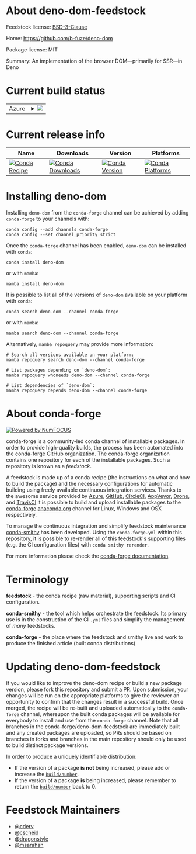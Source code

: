About deno-dom-feedstock
========================

Feedstock license: [BSD-3-Clause](https://github.com/conda-forge/deno-dom-feedstock/blob/main/LICENSE.txt)

Home: https://github.com/b-fuze/deno-dom

Package license: MIT

Summary: An implementation of the browser DOM—primarily for SSR—in Deno

Current build status
====================


<table>
    
  <tr>
    <td>Azure</td>
    <td>
      <details>
        <summary>
          <a href="https://dev.azure.com/conda-forge/feedstock-builds/_build/latest?definitionId=16868&branchName=main">
            <img src="https://dev.azure.com/conda-forge/feedstock-builds/_apis/build/status/deno-dom-feedstock?branchName=main">
          </a>
        </summary>
        <table>
          <thead><tr><th>Variant</th><th>Status</th></tr></thead>
          <tbody><tr>
              <td>linux_64</td>
              <td>
                <a href="https://dev.azure.com/conda-forge/feedstock-builds/_build/latest?definitionId=16868&branchName=main">
                  <img src="https://dev.azure.com/conda-forge/feedstock-builds/_apis/build/status/deno-dom-feedstock?branchName=main&jobName=linux&configuration=linux%20linux_64_" alt="variant">
                </a>
              </td>
            </tr><tr>
              <td>osx_64</td>
              <td>
                <a href="https://dev.azure.com/conda-forge/feedstock-builds/_build/latest?definitionId=16868&branchName=main">
                  <img src="https://dev.azure.com/conda-forge/feedstock-builds/_apis/build/status/deno-dom-feedstock?branchName=main&jobName=osx&configuration=osx%20osx_64_" alt="variant">
                </a>
              </td>
            </tr><tr>
              <td>osx_arm64</td>
              <td>
                <a href="https://dev.azure.com/conda-forge/feedstock-builds/_build/latest?definitionId=16868&branchName=main">
                  <img src="https://dev.azure.com/conda-forge/feedstock-builds/_apis/build/status/deno-dom-feedstock?branchName=main&jobName=osx&configuration=osx%20osx_arm64_" alt="variant">
                </a>
              </td>
            </tr><tr>
              <td>win_64</td>
              <td>
                <a href="https://dev.azure.com/conda-forge/feedstock-builds/_build/latest?definitionId=16868&branchName=main">
                  <img src="https://dev.azure.com/conda-forge/feedstock-builds/_apis/build/status/deno-dom-feedstock?branchName=main&jobName=win&configuration=win%20win_64_" alt="variant">
                </a>
              </td>
            </tr>
          </tbody>
        </table>
      </details>
    </td>
  </tr>
</table>

Current release info
====================

| Name | Downloads | Version | Platforms |
| --- | --- | --- | --- |
| [![Conda Recipe](https://img.shields.io/badge/recipe-deno--dom-green.svg)](https://anaconda.org/conda-forge/deno-dom) | [![Conda Downloads](https://img.shields.io/conda/dn/conda-forge/deno-dom.svg)](https://anaconda.org/conda-forge/deno-dom) | [![Conda Version](https://img.shields.io/conda/vn/conda-forge/deno-dom.svg)](https://anaconda.org/conda-forge/deno-dom) | [![Conda Platforms](https://img.shields.io/conda/pn/conda-forge/deno-dom.svg)](https://anaconda.org/conda-forge/deno-dom) |

Installing deno-dom
===================

Installing `deno-dom` from the `conda-forge` channel can be achieved by adding `conda-forge` to your channels with:

```
conda config --add channels conda-forge
conda config --set channel_priority strict
```

Once the `conda-forge` channel has been enabled, `deno-dom` can be installed with `conda`:

```
conda install deno-dom
```

or with `mamba`:

```
mamba install deno-dom
```

It is possible to list all of the versions of `deno-dom` available on your platform with `conda`:

```
conda search deno-dom --channel conda-forge
```

or with `mamba`:

```
mamba search deno-dom --channel conda-forge
```

Alternatively, `mamba repoquery` may provide more information:

```
# Search all versions available on your platform:
mamba repoquery search deno-dom --channel conda-forge

# List packages depending on `deno-dom`:
mamba repoquery whoneeds deno-dom --channel conda-forge

# List dependencies of `deno-dom`:
mamba repoquery depends deno-dom --channel conda-forge
```


About conda-forge
=================

[![Powered by
NumFOCUS](https://img.shields.io/badge/powered%20by-NumFOCUS-orange.svg?style=flat&colorA=E1523D&colorB=007D8A)](https://numfocus.org)

conda-forge is a community-led conda channel of installable packages.
In order to provide high-quality builds, the process has been automated into the
conda-forge GitHub organization. The conda-forge organization contains one repository
for each of the installable packages. Such a repository is known as a *feedstock*.

A feedstock is made up of a conda recipe (the instructions on what and how to build
the package) and the necessary configurations for automatic building using freely
available continuous integration services. Thanks to the awesome service provided by
[Azure](https://azure.microsoft.com/en-us/services/devops/), [GitHub](https://github.com/),
[CircleCI](https://circleci.com/), [AppVeyor](https://www.appveyor.com/),
[Drone](https://cloud.drone.io/welcome), and [TravisCI](https://travis-ci.com/)
it is possible to build and upload installable packages to the
[conda-forge](https://anaconda.org/conda-forge) [anaconda.org](https://anaconda.org/)
channel for Linux, Windows and OSX respectively.

To manage the continuous integration and simplify feedstock maintenance
[conda-smithy](https://github.com/conda-forge/conda-smithy) has been developed.
Using the ``conda-forge.yml`` within this repository, it is possible to re-render all of
this feedstock's supporting files (e.g. the CI configuration files) with ``conda smithy rerender``.

For more information please check the [conda-forge documentation](https://conda-forge.org/docs/).

Terminology
===========

**feedstock** - the conda recipe (raw material), supporting scripts and CI configuration.

**conda-smithy** - the tool which helps orchestrate the feedstock.
                   Its primary use is in the construction of the CI ``.yml`` files
                   and simplify the management of *many* feedstocks.

**conda-forge** - the place where the feedstock and smithy live and work to
                  produce the finished article (built conda distributions)


Updating deno-dom-feedstock
===========================

If you would like to improve the deno-dom recipe or build a new
package version, please fork this repository and submit a PR. Upon submission,
your changes will be run on the appropriate platforms to give the reviewer an
opportunity to confirm that the changes result in a successful build. Once
merged, the recipe will be re-built and uploaded automatically to the
`conda-forge` channel, whereupon the built conda packages will be available for
everybody to install and use from the `conda-forge` channel.
Note that all branches in the conda-forge/deno-dom-feedstock are
immediately built and any created packages are uploaded, so PRs should be based
on branches in forks and branches in the main repository should only be used to
build distinct package versions.

In order to produce a uniquely identifiable distribution:
 * If the version of a package **is not** being increased, please add or increase
   the [``build/number``](https://docs.conda.io/projects/conda-build/en/latest/resources/define-metadata.html#build-number-and-string).
 * If the version of a package **is** being increased, please remember to return
   the [``build/number``](https://docs.conda.io/projects/conda-build/en/latest/resources/define-metadata.html#build-number-and-string)
   back to 0.

Feedstock Maintainers
=====================

* [@cderv](https://github.com/cderv/)
* [@cscheid](https://github.com/cscheid/)
* [@dragonstyle](https://github.com/dragonstyle/)
* [@msarahan](https://github.com/msarahan/)

